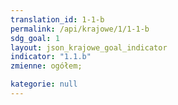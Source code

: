 ```yaml
---
translation_id: 1-1-b
permalink: /api/krajowe/1/1-1-b
sdg_goal: 1
layout: json_krajowe_goal_indicator
indicator: "1.1.b"
zmienne: ogółem;

kategorie: null
---
```

